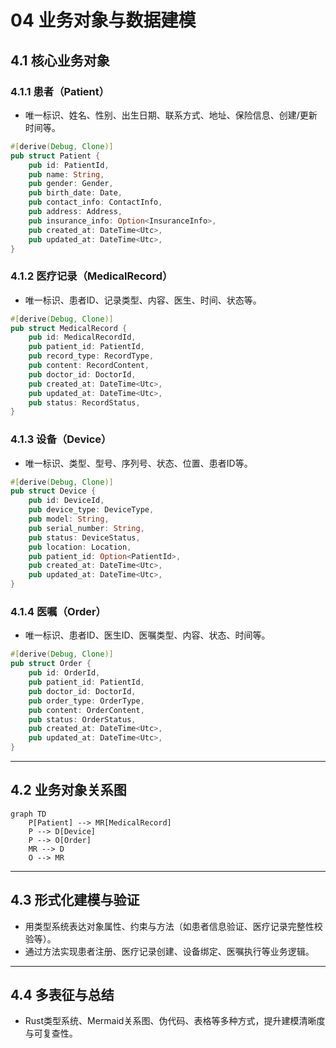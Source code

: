 # 04 业务对象与数据建模

## 4.1 核心业务对象

### 4.1.1 患者（Patient）

- 唯一标识、姓名、性别、出生日期、联系方式、地址、保险信息、创建/更新时间等。

```rust
#[derive(Debug, Clone)]
pub struct Patient {
    pub id: PatientId,
    pub name: String,
    pub gender: Gender,
    pub birth_date: Date,
    pub contact_info: ContactInfo,
    pub address: Address,
    pub insurance_info: Option<InsuranceInfo>,
    pub created_at: DateTime<Utc>,
    pub updated_at: DateTime<Utc>,
}
```

### 4.1.2 医疗记录（MedicalRecord）

- 唯一标识、患者ID、记录类型、内容、医生、时间、状态等。

```rust
#[derive(Debug, Clone)]
pub struct MedicalRecord {
    pub id: MedicalRecordId,
    pub patient_id: PatientId,
    pub record_type: RecordType,
    pub content: RecordContent,
    pub doctor_id: DoctorId,
    pub created_at: DateTime<Utc>,
    pub updated_at: DateTime<Utc>,
    pub status: RecordStatus,
}
```

### 4.1.3 设备（Device）

- 唯一标识、类型、型号、序列号、状态、位置、患者ID等。

```rust
#[derive(Debug, Clone)]
pub struct Device {
    pub id: DeviceId,
    pub device_type: DeviceType,
    pub model: String,
    pub serial_number: String,
    pub status: DeviceStatus,
    pub location: Location,
    pub patient_id: Option<PatientId>,
    pub created_at: DateTime<Utc>,
    pub updated_at: DateTime<Utc>,
}
```

### 4.1.4 医嘱（Order）

- 唯一标识、患者ID、医生ID、医嘱类型、内容、状态、时间等。

```rust
#[derive(Debug, Clone)]
pub struct Order {
    pub id: OrderId,
    pub patient_id: PatientId,
    pub doctor_id: DoctorId,
    pub order_type: OrderType,
    pub content: OrderContent,
    pub status: OrderStatus,
    pub created_at: DateTime<Utc>,
    pub updated_at: DateTime<Utc>,
}
```

---

## 4.2 业务对象关系图

```mermaid
graph TD
    P[Patient] --> MR[MedicalRecord]
    P --> D[Device]
    P --> O[Order]
    MR --> D
    O --> MR
```

---

## 4.3 形式化建模与验证

- 用类型系统表达对象属性、约束与方法（如患者信息验证、医疗记录完整性校验等）。
- 通过方法实现患者注册、医疗记录创建、设备绑定、医嘱执行等业务逻辑。

---

## 4.4 多表征与总结

- Rust类型系统、Mermaid关系图、伪代码、表格等多种方式，提升建模清晰度与可复查性。
